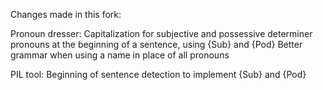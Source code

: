 Changes made in this fork:

Pronoun dresser:
Capitalization for subjective and possessive determiner pronouns at the beginning of a sentence, using {Sub} and {Pod}
Better grammar when using a name in place of all pronouns

PIL tool:
Beginning of sentence detection to implement {Sub} and {Pod}

